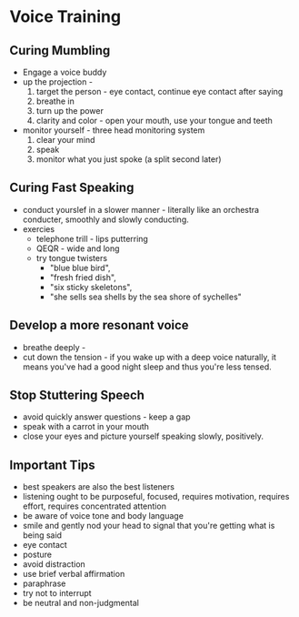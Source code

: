 # Voice Training

## Curing Mumbling
- Engage a voice buddy
- up the projection - 
    1. target the person - eye contact, continue eye contact after saying
    1. breathe in
    1. turn up the power
    1. clarity and color - open your mouth, use your tongue and teeth
- monitor yourself - three head monitoring system 
    1. clear your mind
    1. speak
    1. monitor what you just spoke (a split second later)

## Curing Fast Speaking
- conduct yourslef in a slower manner - literally like an orchestra conducter, smoothly and slowly conducting.
- exercies
    - telephone trill - lips putterring
    - QEQR - wide and long
    - try tongue twisters 
        - "blue blue bird", 
        - "fresh fried dish", 
        - "six sticky skeletons", 
        - "she sells sea shells by the sea shore of sychelles"

## Develop a more resonant voice
- breathe deeply - 
- cut down the tension - if you wake up with a deep voice naturally, it means you've had a good night sleep and thus you're less tensed.

## Stop Stuttering Speech
- avoid quickly answer questions - keep a gap
- speak with a carrot in your mouth
- close your eyes and picture yourself speaking slowly, positively.

## Important Tips
- best speakers are also the best listeners
- listening ought to be purposeful, focused, requires motivation, requires effort, requires concentrated attention
- be aware of voice tone and body language
- smile and gently nod your head to signal that you're getting what is being said
- eye contact
- posture
- avoid distraction
- use brief verbal affirmation
- paraphrase
- try not to interrupt 
- be neutral and non-judgmental

## 



